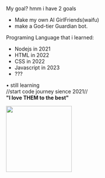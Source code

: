 <!---
NeedMeh/NeedMeh is a ✨ special ✨ repository because its `README.md` (this file) appears on your GitHub profile.
You can click the Preview link to take a look at your changes.
--->


My goal? hmm i have 2 goals <br>
   - Make my own AI GirlFriends(waifu) <br>
   - make a God-tier Guardian bot. <br>
   
Programing Language that i learned: <br> 
   - Nodejs in 2021 <BR>
   - HTML in 2022 <BR>
   - CSS in 2022 <BR>
   - Javascript in 2023 <BR>
   - ??? <BR>

• still learning <br>
//start code journey sience 2021// <br>
<b>"I love THEM to the best"</b>




<img height="180em" src="https://github-readme-stats.vercel.app/api?username=Ray&show_icons=true&hide_border=true&&count_private=true&include_all_commits=true" />
